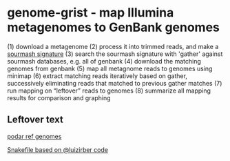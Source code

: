# genome-grist - map Illumina metagenomes to GenBank genomes

(1) download a metagenome
(2) process it into trimmed reads, and make a [sourmash signature](https://sourmash.readthedocs.io/)
(3) search the sourmash signature with 'gather' against sourmash databases, e.g. all of genbank
(4) download the matching genomes from genbank
(5) map all metagnome reads to genomes using minimap
(6) extract matching reads iteratively based on gather, successively eliminating reads that matched to previous gather matches
(7) run mapping on “leftover” reads to genomes
(8) summarize all mapping results for comparison and graphing

## Leftover text

[podar ref genomes](https://osf.io/vbhy5/download)

[Snakefile based on @luizirber code](https://github.com/luizirber/phd/blob/ed2d89769bd6908a5f28a7b8415d2bcdc509e2bb/experiments/wort/sra_search/Snakefile)

